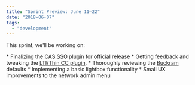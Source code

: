 ```yaml
---
title: "Sprint Preview: June 11–22"
date: "2018-06-07"
tags: 
  - "development"
---
```


This sprint, we'll be working on:

\* Finalizing the [CAS SSO](https://github.com/pressbooks/pressbooks-cas-sso) plugin for official release \* Getting feedback and tweaking the [LTI/Thin CC plugin](https://github.com/pressbooks/pressbooks-lti-provider). \* Thoroughly reviewing the [Buckram](https://github.com/pressbooks/buckram/projects/1) defaults \* Implementing a basic lightbox functionality \* Small UX improvements to the network admin menu
